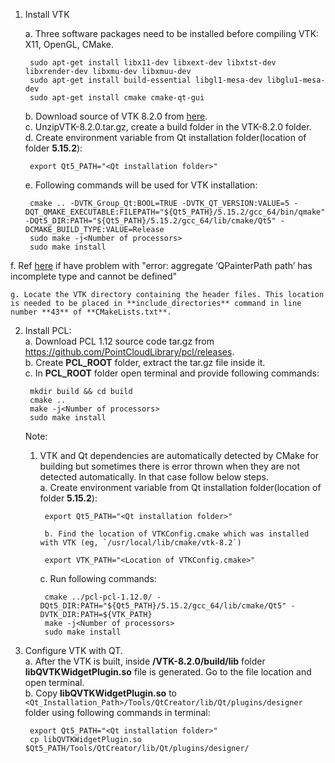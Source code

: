 1. Install VTK  

	a. Three software packages need to be installed before compiling VTK: X11, OpenGL, CMake.  
  
		sudo apt-get install libx11-dev libxext-dev libxtst-dev libxrender-dev libxmu-dev libxmuu-dev  
		sudo apt-get install build-essential libgl1-mesa-dev libglu1-mesa-dev  
		sudo apt-get install cmake cmake-qt-gui  

	b. Download source of VTK 8.2.0 from [here](https://vtk.org/download/).  
	c. UnzipVTK-8.2.0.tar.gz, create a build folder in the VTK-8.2.0 folder.  
	d. Create environment variable from Qt installation folder(location of folder **5.15.2**):  

		export Qt5_PATH="<Qt installation folder>"  

	e. Following commands will be used for VTK installation:  

		cmake .. -DVTK_Group_Qt:BOOL=TRUE -DVTK_QT_VERSION:VALUE=5 -DQT_QMAKE_EXECUTABLE:FILEPATH="${Qt5_PATH}/5.15.2/gcc_64/bin/qmake" -DQt5_DIR:PATH="${Qt5_PATH}/5.15.2/gcc_64/lib/cmake/Qt5" -DCMAKE_BUILD_TYPE:VALUE=Release  
		sudo make -j<Number of processors>  
		sudo make install  
f. Ref [here](https://gitlab.kitware.com/vtk/vtk/-/issues/18005) if have problem with "error: aggregate ‘QPainterPath path’ has incomplete type and cannot be defined"

    g. Locate the VTK directory containing the header files. This location is needed to be placed in **include_directories** command in line number **43** of **CMakeLists.txt**.  

2. Install PCL:  
    a. Download PCL 1.12 source code tar.gz from https://github.com/PointCloudLibrary/pcl/releases.  
    b. Create **PCL\_ROOT** folder, extract the tar.gz file inside it.  
    c. In **PCL\_ROOT** folder open terminal and provide following commands:  

		mkdir build && cd build  
		cmake ..  
		make -j<Number of processors>  
		sudo make install  
		
	Note:
	1. VTK and Qt dependencies are automatically detected by CMake for building but sometimes there is error thrown when they are not detected automatically. In that case follow below steps.  
		a. Create environment variable from Qt installation folder(location of folder **5.15.2**):   

			export Qt5_PATH="<Qt installation folder>"  

        	b. Find the location of VTKConfig.cmake which was installed with VTK (eg, `/usr/local/lib/cmake/vtk-8.2`)  
 
			export VTK_PATH="<Location of VTKConfig.cmake>"  

		c. Run following commands:  

            cmake ../pcl-pcl-1.12.0/ -DQt5_DIR:PATH="${Qt5_PATH}/5.15.2/gcc_64/lib/cmake/Qt5" -DVTK_DIR:PATH=${VTK_PATH}  
		    make -j<Number of processors>  
		    sudo make install  
		
3. Configure VTK with QT.  
	a. After the VTK is built, inside **/VTK-8.2.0/build/lib** folder **libQVTKWidgetPlugin.so** file is generated. Go to the file location and open terminal.  
	b. Copy **libQVTKWidgetPlugin.so** to `<Qt_Installation_Path>/Tools/QtCreator/lib/Qt/plugins/designer` folder using following commands in terminal:  
		
		export Qt5_PATH="<Qt installation folder>"  
		cp libQVTKWidgetPlugin.so $Qt5_PATH/Tools/QtCreator/lib/Qt/plugins/designer/

